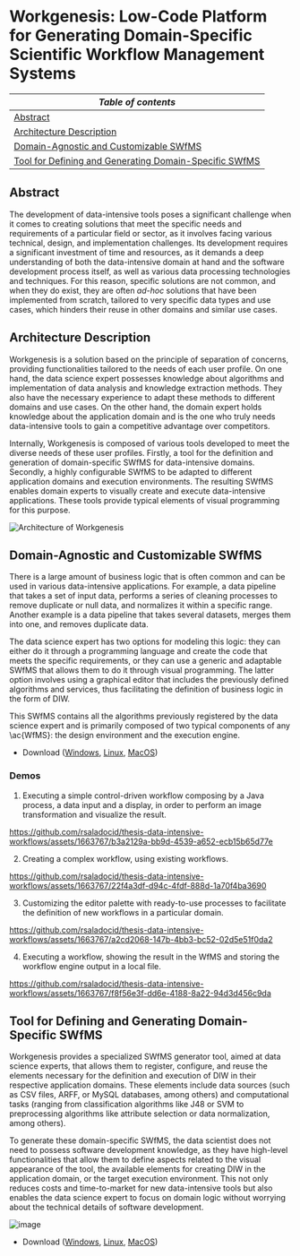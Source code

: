 # Workgenesis: Low-Code Platform for Generating Domain-Specific Scientific Workflow Management Systems

| _Table of contents_   |
|-----------------------|
| [Abstract](#abstract)   |
| [Architecture Description](#architecture-description)   |
| [Domain-Agnostic and Customizable SWfMS](#domain-agnostic-and-customizable-swfms) |
| [Tool for Defining and Generating Domain-Specific SWfMS](#tool-for-defining-and-generating-domain-specific-swfms) |

## Abstract

The development of data-intensive tools poses a significant challenge when it comes to creating solutions that meet the specific needs and requirements of a particular field or sector, as it involves facing various technical, design, and implementation challenges. Its development requires a significant investment of time and resources, as it demands a deep understanding of both the data-intensive domain at hand and the software development process itself, as well as various data processing technologies and techniques. For this reason, specific solutions are not common, and when they do exist, they are often _ad-hoc_ solutions that have been implemented from scratch, tailored to very specific data types and use cases, which hinders their reuse in other domains and similar use cases.

## Architecture Description

Workgenesis is a solution based on the principle of separation of concerns, providing functionalities tailored to the needs of each user profile. On one hand, the data science expert possesses knowledge about algorithms and implementation of data analysis and knowledge extraction methods. They also have the necessary experience to adapt these methods to different domains and use cases. On the other hand, the domain expert holds knowledge about the application domain and is the one who truly needs data-intensive tools to gain a competitive advantage over competitors.

Internally, Workgenesis is composed of various tools developed to meet the diverse needs of these user profiles. Firstly, a tool for the definition and generation of domain-specific SWfMS for data-intensive domains. Secondly, a highly configurable SWfMS to be adapted to different application domains and execution environments. The resulting SWfMS enables domain experts to visually create and execute data-intensive applications. These tools provide typical elements of visual programming for this purpose.

![Architecture of Workgenesis](https://github.com/rsaladocid/thesis-data-intensive-workflows/assets/1663767/3b5bff93-0182-475f-a799-ecc1e83636f6)

## Domain-Agnostic and Customizable SWfMS

There is a large amount of business logic that is often common and can be used in various data-intensive applications. For example, a data pipeline that takes a set of input data, performs a series of cleaning processes to remove duplicate or null data, and normalizes it within a specific range. Another example is a data pipeline that takes several datasets, merges them into one, and removes duplicate data.

The data science expert has two options for modeling this logic: they can either do it through a programming language and create the code that meets the specific requirements, or they can use a generic and adaptable SWfMS that allows them to do it through visual programming. The latter option involves using a graphical editor that includes the previously defined algorithms and services, thus facilitating the definition of business logic in the form of DIW.

This SWfMS contains all the algorithms previously registered by the data science expert and is primarily composed of two typical components of any \ac{WfMS}: the design environment and the execution engine.

- Download ([Windows](https://drive.google.com/file/d/1swdFSQbOz_dRTyDtN_RXrJZagD6TZ5Oc/view?usp=sharing), [Linux](https://drive.google.com/file/d/1CuyrsNrQpE2PvymFEokfnEDKJ01zU4fQ/view?usp=sharing), [MacOS](https://drive.google.com/file/d/1DYq0ESKeXPG_vJ7t7kdZz6S-5VaDTRHq/view?usp=sharing))

### Demos

1. Executing a simple control-driven workflow composing by a Java process, a data input and a display, in order to perform an image transformation and visualize the result.


https://github.com/rsaladocid/thesis-data-intensive-workflows/assets/1663767/b3a2129a-bb9d-4539-a652-ecb15b65d77e


2. Creating a complex workflow, using existing workflows.


https://github.com/rsaladocid/thesis-data-intensive-workflows/assets/1663767/22f4a3df-d94c-4fdf-888d-1a70f4ba3690


3. Customizing the editor palette with ready-to-use processes to facilitate the definition of new workflows in a particular domain.


https://github.com/rsaladocid/thesis-data-intensive-workflows/assets/1663767/a2cd2068-147b-4bb3-bc52-02d5e51f0da2


4. Executing a workflow, showing the result in the WfMS and storing the workflow engine output in a local file.


https://github.com/rsaladocid/thesis-data-intensive-workflows/assets/1663767/f8f56e3f-dd6e-4188-8a22-94d3d456c9da



## Tool for Defining and Generating Domain-Specific SWfMS

Workgenesis provides a specialized SWfMS generator tool, aimed at data science experts, that allows them to register, configure, and reuse the elements necessary for the definition and execution of DIW in their respective application domains. These elements include data sources (such as CSV files, ARFF, or MySQL databases, among others) and computational tasks (ranging from classification algorithms like J48 or SVM to preprocessing algorithms like attribute selection or data normalization, among others).

To generate these domain-specific SWfMS, the data scientist does not need to possess software development knowledge, as they have high-level functionalities that allow them to define aspects related to the visual appearance of the tool, the available elements for creating DIW in the application domain, or the target execution environment. This not only reduces costs and time-to-market for new data-intensive tools but also enables the data science expert to focus on domain logic without worrying about the technical details of software development.

![image](https://github.com/rsaladocid/thesis-data-intensive-workflows/assets/1663767/cf6caedf-d91d-40ec-b3f1-64ba45afed8a)

- Download ([Windows](https://drive.google.com/file/d/1anvKR35HJJQYXeuw3cA3wZDDFnw67Dvk/view?usp=sharing), [Linux](https://drive.google.com/file/d/1z5tHuLI8ORB825jZXbqFGkqn3DVWDR-n/view?usp=sharing), [MacOS](https://drive.google.com/file/d/1Sl7wGKdCStCqm6QHL6KCIZ2iypiZTEVz/view?usp=sharing))
